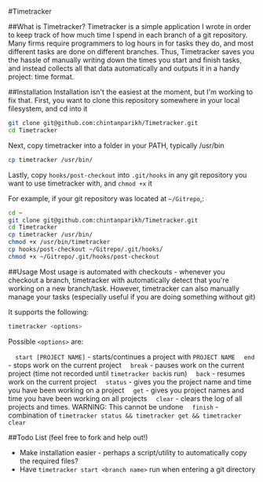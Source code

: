 #Timetracker

##What is Timetracker?
Timetracker is a simple application I wrote in order to keep track of how much time I spend in each branch of a git repository. Many firms require programmers to log hours in for tasks they do, and most different tasks are done on different branches. Thus, Timetracker saves you the hassle of manually writing down the times you start and finish tasks, and instead collects all that data automatically and outputs it in a handy project: time format.

##Installation
Installation isn't the easiest at the moment, but I'm working to fix that.
First, you want to clone this repository somewhere in your local filesystem, and cd into it
```bash
git clone git@github.com:chintanparikh/Timetracker.git
cd Timetracker
```
Next, copy timetracker into a folder in your PATH, typically /usr/bin
```bash
cp timetracker /usr/bin/
```
Lastly, copy ```hooks/post-checkout``` into ```.git/hooks``` in any git repository you want to use timetracker with, and ```chmod +x``` it

For example, if your git repository was located at ```~/Gitrepo```,:
```bash
cd ~
git clone git@github.com:chintanparikh/Timetracker.git
cd Timetracker
cp timetracker /usr/bin/
chmod +x /usr/bin/timetracker
cp hooks/post-checkout ~/Gitrepo/.git/hooks/
chmod +x ~/Gitrepo/.git/hooks/post-checkout
```

##Usage
Most usage is automated with checkouts - whenever you checkout a branch, timetracker with automatically detect that you're working on a new branch/task.
However, timetracker can also manually manage your tasks (especially useful if you are doing something without git)

It supports the following:
```bash
timetracker <options>
```
Possible ```<options>``` are:

```  start [PROJECT NAME]``` - starts/continues a project with ```PROJECT NAME```
```  end``` - stops work on the current project
```  break``` - pauses work on the current project (time not recorded until ```timetracker back```is run)
```  back``` - resumes work on the current project
```  status``` - gives you the project name and time you have been working on a project
```  get``` - gives you project names and time you have been working on all projects
```  clear``` - clears the log of all projects and times. WARNING: This cannot be undone
```  finish``` - combination of ```timetracker status && timetracker get && timetracker clear```

##Todo List (feel free to fork and help out!)
* Make installation easier - perhaps a script/utility to automatically copy the required files?
* Have ```timetracker start <branch name>``` run when entering a git directory
